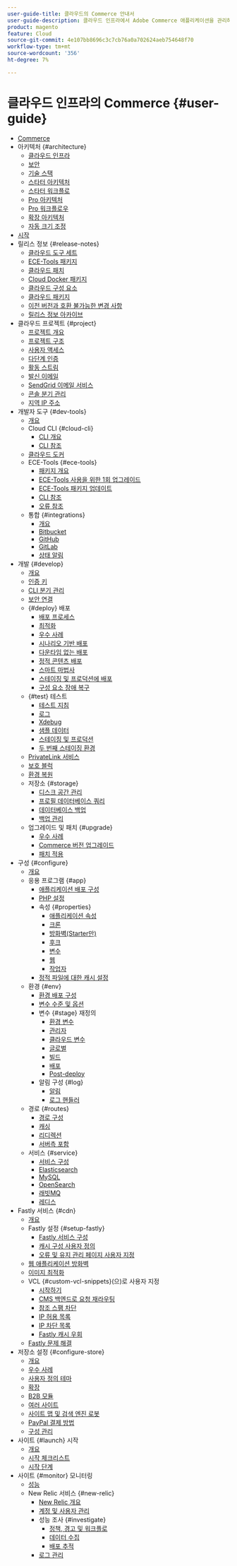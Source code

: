 ```yaml
---
user-guide-title: 클라우드의 Commerce 안내서
user-guide-description: 클라우드 인프라에서 Adobe Commerce 애플리케이션을 관리하는 방법에 대해 알아봅니다.
product: magento
feature: Cloud
source-git-commit: 4e107bb8696c3c7cb76a0a702624aeb754648f70
workflow-type: tm+mt
source-wordcount: '356'
ht-degree: 7%

---
```



# 클라우드 인프라의 Commerce {#user-guide}

+ [Commerce](overview.md)
+ 아키텍처 {#architecture}
   + [클라우드 인프라](architecture/cloud-architecture.md)
   + [보안](architecture/security.md)
   + [기술 스택](architecture/tech-stack.md)
   + [스타터 아키텍처](architecture/starter-architecture.md)
   + [스타터 워크플로](architecture/starter-develop-deploy-workflow.md)
   + [Pro 아키텍처](architecture/pro-architecture.md)
   + [Pro 워크플로우](architecture/pro-develop-deploy-workflow.md)
   + [확장 아키텍처](architecture/scaled-architecture.md)
   + [자동 크기 조정](architecture/autoscaling.md)
+ [시작](https://experienceleague.adobe.com/docs/commerce-on-cloud/start/overview.html)
+ 릴리스 정보 {#release-notes}
   + [클라우드 도구 세트](release-notes/cloud-tools-suite.md)
   + [ECE-Tools 패키지](release-notes/ece-tools-package.md)
   + [클라우드 패치](release-notes/cloud-patches.md)
   + [Cloud Docker 패키지](release-notes/cloud-docker.md)
   + [클라우드 구성 요소](release-notes/cloud-components.md)
   + [클라우드 패키지](release-notes/cloud-packages.md)
   + [이전 버전과 호환 불가능한 변경 사항](release-notes/backward-incompatible-changes.md)
   + [릴리스 정보 아카이브](release-notes/cloud-release-archive.md)
+ 클라우드 프로젝트 {#project}
   + [프로젝트 개요](project/overview.md)
   + [프로젝트 구조](project/file-structure.md)
   + [사용자 액세스](project/user-access.md)
   + [다단계 인증](project/multi-factor-authentication.md)
   + [활동 스트림](project/activity-stream.md)
   + [발신 이메일](project/outgoing-emails.md)
   + [SendGrid 이메일 서비스](project/sendgrid.md)
   + [콘솔 분기 관리](project/console-branches.md)
   + [지역 IP 주소](project/regional-ip-addresses.md)
+ 개발자 도구 {#dev-tools}
   + [개요](dev-tools/overview.md)
   + Cloud CLI {#cloud-cli}
      + [CLI 개요](dev-tools/cloud-cli-overview.md)
      + [CLI 참조](dev-tools/cloud-cli-reference.md)
   + [클라우드 도커](dev-tools/cloud-docker.md)
   + ECE-Tools {#ece-tools}
      + [패키지 개요](dev-tools/package-overview.md)
      + [ECE-Tools 사용을 위한 1회 업그레이드](dev-tools/install-package.md)
      + [ECE-Tools 패키지 업데이트](dev-tools/update-package.md)
      + [CLI 참조](dev-tools/ece-tools-cli-reference.md)
      + [오류 참조](dev-tools/error-reference.md)
   + 통합 {#integrations}
      + [개요](integrations/overview.md)
      + [Bitbucket](integrations/bitbucket.md)
      + [GitHub](integrations/github.md)
      + [GitLab](integrations/gitlab.md)
      + [상태 알림](integrations/health-notifications.md)
+ 개발 {#develop}
   + [개요](development/overview.md)
   + [인증 키](development/authentication-keys.md)
   + [CLI 분기 관리](development/cli-branches.md)
   + [보안 연결](development/secure-connections.md)
   + {#deploy} 배포
      + [배포 프로세스](deploy/process.md)
      + [최적화](deploy/optimization.md)
      + [우수 사례](deploy/best-practices.md)
      + [시나리오 기반 배포](deploy/scenario-based.md)
      + [다운타임 없는 배포](deploy/reduce-downtime.md)
      + [정적 콘텐츠 배포](deploy/static-content.md)
      + [스마트 마법사](deploy/smart-wizards.md)
      + [스테이징 및 프로덕션에 배포](deploy/staging-production.md)
      + [구성 요소 장애 복구](deploy/recover-failed-deployment.md)
   + {#test} 테스트
      + [테스트 지침](test/guidance.md)
      + [로그](test/log-locations.md)
      + [Xdebug](test/debug.md)
      + [샘플 데이터](test/sample-data.md)
      + [스테이징 및 프로덕션](test/staging-and-production.md)
      + [두 번째 스테이징 환경](test/second-staging.md)
   + [PrivateLink 서비스](development/privatelink-service.md)
   + [보호 블럭](development/protective-block.md)
   + [환경 복원](development/restore-environment.md)
   + 저장소 {#storage}
      + [디스크 공간 관리](storage/manage-disk-space.md)
      + [프로필 데이터베이스 쿼리](storage/profile-database-queries.md)
      + [데이터베이스 백업](storage/database-dump.md)
      + [백업 관리](storage/snapshots.md)
   + 업그레이드 및 패치 {#upgrade}
      + [우수 사례](development/best-practices.md)
      + [Commerce 버전 업그레이드](development/commerce-version.md)
      + [패치 적용](development/apply-patches.md)
+ 구성 {#configure}
   + [개요](environment/overview.md)
   + 응용 프로그램 {#app}
      + [애플리케이션 배포 구성](application/configure-app-yaml.md)
      + [PHP 설정](application/php-settings.md)
      + 속성 {#properties}
         + [애플리케이션 속성](application/properties.md)
         + [크론](application/crons-property.md)
         + [방화벽(Starter만)](application/firewall-property.md)
         + [후크](application/hooks-property.md)
         + [변수](application/variables-property.md)
         + [웹](application/web-property.md)
         + [작업자](application/workers-property.md)
      + [정적 파일에 대한 캐시 설정](application/set-cache.md)
   + 환경 {#env}
      + [환경 배포 구성](environment/configure-env-yaml.md)
      + [변수 수준 및 옵션](environment/variable-levels.md)
      + 변수 {#stage} 재정의
         + [환경 변수](environment/variables-intro.md)
         + [관리자](environment/variables-admin.md)
         + [클라우드 변수](environment/variables-cloud.md)
         + [글로벌](environment/variables-global.md)
         + [빌드](environment/variables-build.md)
         + [배포](environment/variables-deploy.md)
         + [Post-deploy](environment/variables-post-deploy.md)
      + 알림 구성 {#log}
         + [알림](environment/set-up-notifications.md)
         + [로그 핸들러](environment/log-handlers.md)
   + 경로 {#routes}
      + [경로 구성](routes/routes-yaml.md)
      + [캐싱](routes/caching.md)
      + [리디렉션](routes/redirects.md)
      + [서버측 포함](routes/server-side-includes.md)
   + 서비스 {#service}
      + [서비스 구성](services/services-yaml.md)
      + [Elasticsearch](services/elasticsearch.md)
      + [MySQL](services/mysql.md)
      + [OpenSearch](services/opensearch.md)
      + [래빗MQ](services/rabbitmq.md)
      + [레디스](services/redis.md)
+ Fastly 서비스 {#cdn}
   + [개요](cdn/fastly.md)
   + Fastly 설정 {#setup-fastly}
      + [Fastly 서비스 구성](cdn/fastly-configuration.md)
      + [캐시 구성 사용자 정의](cdn/fastly-custom-cache-configuration.md)
      + [오류 및 유지 관리 페이지 사용자 지정](cdn/fastly-custom-response.md)
   + [웹 애플리케이션 방화벽](cdn/fastly-waf-service.md)
   + [이미지 최적화](cdn/fastly-image-optimization.md)
   + VCL {#custom-vcl-snippets}(으)로 사용자 지정
      + [시작하기](cdn/fastly-vcl-custom-snippets.md)
      + [CMS 백엔드로 요청 재라우팅](cdn/fastly-vcl-wordpress.md)
      + [참조 스팸 차단](cdn/fastly-vcl-badreferer.md)
      + [IP 허용 목록](cdn/fastly-vcl-allowlist.md)
      + [IP 차단 목록](cdn/fastly-vcl-blocking.md)
      + [Fastly 캐시 우회](cdn/fastly-vcl-bypass-to-origin.md)
   + [Fastly 문제 해결](cdn/fastly-troubleshooting.md)
+ 저장소 설정 {#configure-store}
   + [개요](store/overview.md)
   + [우수 사례](store/best-practices.md)
   + [사용자 정의 테마](store/custom-theme.md)
   + [확장](store/extensions.md)
   + [B2B 모듈](store/b2b-module.md)
   + [여러 사이트](store/multiple-sites.md)
   + [사이트 맵 및 검색 엔진 로봇](store/robots-sitemap.md)
   + [PayPal 결제 방법](store/paypal.md)
   + [구성 관리](store/store-settings.md)
+ 사이트 {#launch} 시작
   + [개요](launch/overview.md)
   + [시작 체크리스트](launch/checklist.md)
   + [시작 단계](launch/steps.md)
+ 사이트 {#monitor} 모니터링
   + [성능](monitor/performance.md)
   + New Relic 서비스 {#new-relic}
      + [New Relic 개요](monitor/new-relic-service.md)
      + [계정 및 사용자 관리](monitor/account-management.md)
      + 성능 조사 {#investigate}
         + [정책, 경고 및 워크플로](monitor/investigate-performance.md)
         + [데이터 수집](monitor/ingest-data.md)
         + [배포 추적](monitor/track-deployments.md)
      + [로그 관리](monitor/log-management.md)

